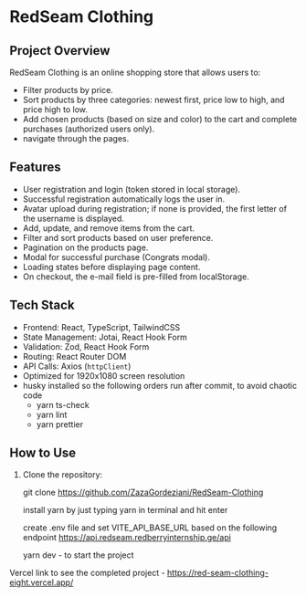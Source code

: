 # RedSeam Clothing

## Project Overview

RedSeam Clothing is an online shopping store that allows users to:

- Filter products by price.
- Sort products by three categories: newest first, price low to high, and price high to low.
- Add chosen products (based on size and color) to the cart and complete purchases (authorized users only).
- navigate through the pages.

## Features

- User registration and login (token stored in local storage).
- Successful registration automatically logs the user in.
- Avatar upload during registration; if none is provided, the first letter of the username is displayed.
- Add, update, and remove items from the cart.
- Filter and sort products based on user preference.
- Pagination on the products page.
- Modal for successful purchase (Congrats modal).
- Loading states before displaying page content.
- On checkout, the e-mail field is pre-filled from localStorage.

## Tech Stack

- Frontend: React, TypeScript, TailwindCSS
- State Management: Jotai, React Hook Form
- Validation: Zod, React Hook Form
- Routing: React Router DOM
- API Calls: Axios (`httpClient`)
- Optimized for 1920x1080 screen resolution
- husky installed so the following orders run after commit, to avoid chaotic code
    - yarn ts-check
    - yarn lint
    - yarn prettier

## How to Use

1. Clone the repository:

    git clone https://github.com/ZazaGordeziani/RedSeam-Clothing

    install yarn by just typing yarn in terminal and hit enter

    create .env file and set VITE_API_BASE_URL based on the following endpoint
    https://api.redseam.redberryinternship.ge/api

    yarn dev - to start the project

Vercel link to see the completed project - https://red-seam-clothing-eight.vercel.app/

